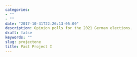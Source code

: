 ```yaml
---
categories:
- ""
- ""
date: "2017-10-31T22:26:13-05:00"
description: Opinion polls for the 2021 German elections.
draft: false
keywords: ""
slug: projectone
title: Past Project I
---
```

